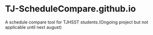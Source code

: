 # TJ-ScheduleCompare.github.io
A schedule compare tool for TJHSST students.(Ongoing project but not applicable until next august)
